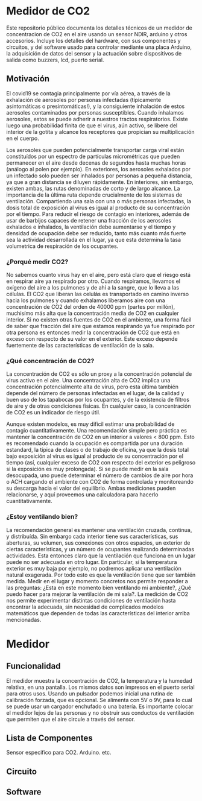 # Medidor de CO2 

Este repositorio público documenta los detalles técnicos de un medidor de concentracion de CO2 en el aire usando un sensor NDIR, arduino y otros accesorios. Incluye los detalles del hardware, con sus componentes y circuitos, y del software usado para controlar mediante una placa Arduino, la adquisición de datos del sensor y la actuación sobre dispositivos de salida como buzzers, lcd, puerto serial. 

## Motivación
El covid19 se contagia principalmente por vía aérea, a través de la exhalación de aerosoles por personas infectadas (típicamente asíntomáticas o presintomáticas!), y la consiguiente inhalación de estos aerosoles contaminados por personas susceptibles. Cuando inhalamos aerosoles, estos se puede adherir a nuestros tractos respiratorios. Existe luego una probabilidad finita de que el virus, aún activo, se libere del interior de la gotita y alcance los receptores que propician su multiplicación en el cuerpo.  

Los aerosoles que pueden potencialmente transportar carga viral están constituídos por un espectro de partículas micrométricas que pueden permanecer en el aire desde decenas de segundos hasta muchas horas (análogo al polen por ejemplo). En exteriores, los aerosoles exhalados por un infectado solo pueden ser inhalados por personas a pequeña distancia, ya que a gran distancia se diluyen rápidamente. En interiores, sin embargo, existen ambas, las rutas denominadas de corto y de largo alcance. La importancia de la última ruta depende crucialmente de los sistemas de ventilación. Compartiendo una sala con una o más personas infectadas, la dosis total de exposición al virus es igual al producto de su concentración por el tiempo. Para reducir el riesgo de contagio en interiores, además de usar de barbijos capaces de retener una fracción de los aerosoles exhalados e inhalados, la ventilación debe aumentarse y el tiempo y densidad de ocupación debe ser reducido, tanto más cuanto más fuerte sea la actividad desarrollada en el lugar, ya que esta determina la tasa volumetrica de respiración de los ocupantes.

### ¿Porqué medir CO2?
No sabemos cuanto virus hay en el aire, pero está claro que el riesgo está en respirar aire ya respirado por otro. Cuando respiramos, llevamos el oxígeno del aire a los pulmones y de ahí a la sangre, que lo lleva a las células. El CO2 que liberan las celulás es transportado en camino inverso hacia los pulmones y cuando exhalamos liberamos aire con una concentración de CO2 del orden de 40000 ppm (partes por millón), muchisímo más alta que la concentración media de CO2 en cualquier interior. Si no existen otras fuentes de CO2 en el ambiente, una forma fácil de saber que fracción del aire que estamos respirando ya fue respirado por otra persona es entonces medir la concentración de CO2 que está en exceso con respecto de su valor en el exterior. Este exceso depende fuertemente de las características de ventilación de la sala.

### ¿Qué concentración de CO2?
La concentración de CO2 es sólo un proxy a la concentración potencial de virus activo en el aire. Una concentración alta de CO2 implica una concentración potencialmente alta de virus, pero esta última también depende del número de personas infectadas en el lugar, de la calidad y buen uso de los tapabocas por los ocupantes, y de la existencia de filtros de aire y de otras condiciones físicas. En cualquier caso, la concentración de CO2 es un indicador de riesgo útil.   

Aunque existen modelos, es muy dificil estimar una probabilidad de contagio cuantitativamente. Una recomendación simple pero práctica es mantener la concentración  de CO2 en un interior a valores < 800 ppm. Esto es recomendado cuando la ocupación es compartida por una duración estandard, la típica de clases o de trabajo de oficina, ya que la dosis total bajo exposición al virus es igual al producto de su concentración por el tiempo (así, cualquier exceso de CO2 con respecto del exterior es peligroso si la exposición es muy prolongada). Si se puede medir en la sala desocupada, uno puede determinar el número de cambios de aire por hora o ACH cargando el ambiente con CO2 de forma controlada y monitoreando su descarga hacia el valor del equilibrio. Ambas mediciones pueden relacionarse, y aquí proveemos una calculadora para hacerlo cuantitativamente.  

### ¿Estoy ventilando bien?
La recomendación general es mantener una ventilación cruzada, continua, y distribuída. Sin embargo cada interior tiene sus características, sus aberturas, su volumen, sus conexiones con otros espacios, un exterior de ciertas características, y un número de ocupantes realizando determinadas actividades. Esta entonces claro que la ventilación que funciona en un lugar puede no ser adecuada en otro lugar. En particular, si la temperatura exterior es muy baja por ejemplo, no podremos aplicar una ventilación natural exagerada. Por todo esto es que la ventilación tiene que ser también medida. Medir en el lugar y momento concretos nos permite responder a las preguntas: ¿Esta en este momento bien ventilando mi ambiente?, ¿Qué puedo hacer para mejorar la ventilación de mi sala?. La medición de CO2 nos permite experimentar distintas condiciones de ventilación hasta encontrar la adecuada, sin necesidad de complicados modelos matemáticos que dependen de todas las características del interior arriba mencionadas.

# Medidor

## Funcionalidad
El medidor muestra la concentración de CO2, la temperatura y la humedad relativa, en una pantalla. Los mismos datos son impresos en el puerto serial para otros usos. Usando un pulsador podemos inicial una rutina de calibración forzada, que es opcional. Se alimenta con 5V o 9V, para lo cual se puede usar un cargador enchufado o una batería. Es importante colocar el medidor lejos de las personas y no obstruir sus conductos de ventilación que permiten que el aire circule a través del sensor.

## Lista de Componentes
Sensor especifico para CO2.
Arduino.
etc.

## Circuito

## Software





